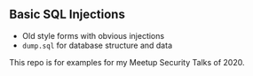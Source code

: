 ## Basic SQL Injections

 * Old style forms with obvious injections
 * `dump.sql` for database structure and data

This repo is for examples for my Meetup Security Talks of 2020.

